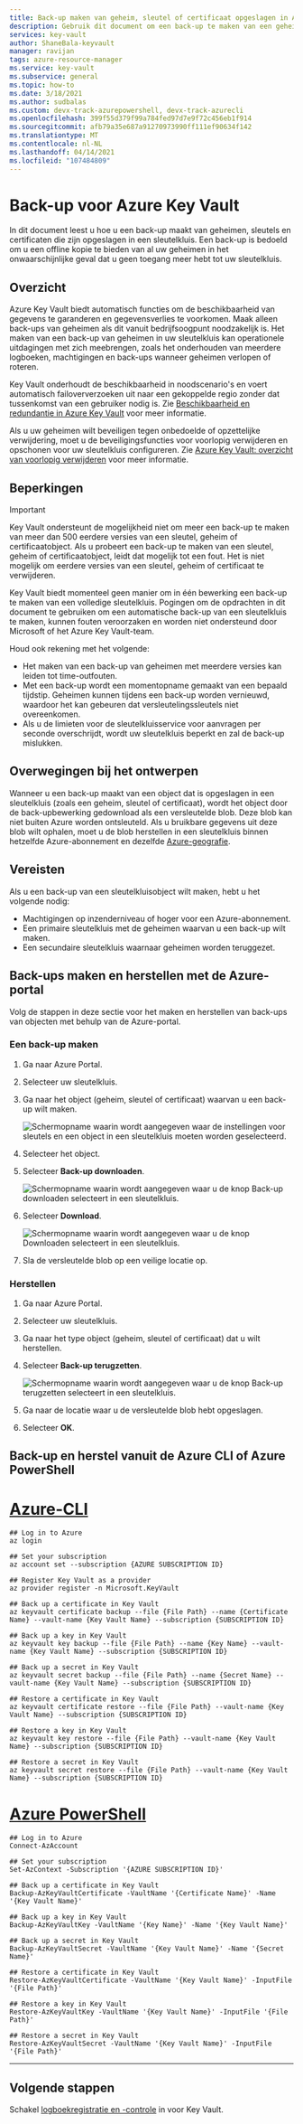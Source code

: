 ```yaml
---
title: Back-up maken van geheim, sleutel of certificaat opgeslagen in Azure Key Vault | Microsoft Docs
description: Gebruik dit document om een back-up te maken van een geheim, sleutel of certificaat dat is opgeslagen in Azure Key Vault.
services: key-vault
author: ShaneBala-keyvault
manager: ravijan
tags: azure-resource-manager
ms.service: key-vault
ms.subservice: general
ms.topic: how-to
ms.date: 3/18/2021
ms.author: sudbalas
ms.custom: devx-track-azurepowershell, devx-track-azurecli
ms.openlocfilehash: 399f55d379f99a784fed97d7e9f72c456eb1f914
ms.sourcegitcommit: afb79a35e687a91270973990ff111ef90634f142
ms.translationtype: MT
ms.contentlocale: nl-NL
ms.lasthandoff: 04/14/2021
ms.locfileid: "107484809"
---
```

# <a name="azure-key-vault-backup"></a>Back-up voor Azure Key Vault

In dit document leest u hoe u een back-up maakt van geheimen, sleutels en certificaten die zijn opgeslagen in een sleutelkluis. Een back-up is bedoeld om u een offline kopie te bieden van al uw geheimen in het onwaarschijnlijke geval dat u geen toegang meer hebt tot uw sleutelkluis.

## <a name="overview"></a>Overzicht

Azure Key Vault biedt automatisch functies om de beschikbaarheid van gegevens te garanderen en gegevensverlies te voorkomen. Maak alleen back-ups van geheimen als dit vanuit bedrijfsoogpunt noodzakelijk is. Het maken van een back-up van geheimen in uw sleutelkluis kan operationele uitdagingen met zich meebrengen, zoals het onderhouden van meerdere logboeken, machtigingen en back-ups wanneer geheimen verlopen of roteren.

Key Vault onderhoudt de beschikbaarheid in noodscenario's en voert automatisch failoververzoeken uit naar een gekoppelde regio zonder dat tussenkomst van een gebruiker nodig is. Zie [Beschikbaarheid en redundantie in Azure Key Vault](./disaster-recovery-guidance.md) voor meer informatie.

Als u uw geheimen wilt beveiligen tegen onbedoelde of opzettelijke verwijdering, moet u de beveiligingsfuncties voor voorlopig verwijderen en opschonen voor uw sleutelkluis configureren. Zie [Azure Key Vault: overzicht van voorlopig verwijderen](./soft-delete-overview.md) voor meer informatie.

## <a name="limitations"></a>Beperkingen

> [!IMPORTANT]
> Key Vault ondersteunt de mogelijkheid niet om meer een back-up te maken van meer dan 500 eerdere versies van een sleutel, geheim of certificaatobject. Als u probeert een back-up te maken van een sleutel, geheim of certificaatobject, leidt dat mogelijk tot een fout. Het is niet mogelijk om eerdere versies van een sleutel, geheim of certificaat te verwijderen.

Key Vault biedt momenteel geen manier om in één bewerking een back-up te maken van een volledige sleutelkluis. Pogingen om de opdrachten in dit document te gebruiken om een automatische back-up van een sleutelkluis te maken, kunnen fouten veroorzaken en worden niet ondersteund door Microsoft of het Azure Key Vault-team. 

Houd ook rekening met het volgende:

* Het maken van een back-up van geheimen met meerdere versies kan leiden tot time-outfouten.
* Met een back-up wordt een momentopname gemaakt van een bepaald tijdstip. Geheimen kunnen tijdens een back-up worden vernieuwd, waardoor het kan gebeuren dat versleutelingssleutels niet overeenkomen.
* Als u de limieten voor de sleutelkluisservice voor aanvragen per seconde overschrijdt, wordt uw sleutelkluis beperkt en zal de back-up mislukken.

## <a name="design-considerations"></a>Overwegingen bij het ontwerpen

Wanneer u een back-up maakt van een object dat is opgeslagen in een sleutelkluis (zoals een geheim, sleutel of certificaat), wordt het object door de back-upbewerking gedownload als een versleutelde blob. Deze blob kan niet buiten Azure worden ontsleuteld. Als u bruikbare gegevens uit deze blob wilt ophalen, moet u de blob herstellen in een sleutelkluis binnen hetzelfde Azure-abonnement en dezelfde [Azure-geografie](https://azure.microsoft.com/global-infrastructure/geographies/).

## <a name="prerequisites"></a>Vereisten

Als u een back-up van een sleutelkluisobject wilt maken, hebt u het volgende nodig: 

* Machtigingen op inzenderniveau of hoger voor een Azure-abonnement.
* Een primaire sleutelkluis met de geheimen waarvan u een back-up wilt maken.
* Een secundaire sleutelkluis waarnaar geheimen worden teruggezet.

## <a name="back-up-and-restore-from-the-azure-portal"></a>Back-ups maken en herstellen met de Azure-portal

Volg de stappen in deze sectie voor het maken en herstellen van back-ups van objecten met behulp van de Azure-portal.

### <a name="back-up"></a>Een back-up maken

1. Ga naar Azure Portal.
2. Selecteer uw sleutelkluis.
3. Ga naar het object (geheim, sleutel of certificaat) waarvan u een back-up wilt maken.

    ![Schermopname waarin wordt aangegeven waar de instellingen voor sleutels en een object in een sleutelkluis moeten worden geselecteerd.](../media/backup-1.png)

4. Selecteer het object.
5. Selecteer **Back-up downloaden**.

    ![Schermopname waarin wordt aangegeven waar u de knop Back-up downloaden selecteert in een sleutelkluis.](../media/backup-2.png)
    
6. Selecteer **Download**.

    ![Schermopname waarin wordt aangegeven waar u de knop Downloaden selecteert in een sleutelkluis.](../media/backup-3.png)
    
7. Sla de versleutelde blob op een veilige locatie op.

### <a name="restore"></a>Herstellen

1. Ga naar Azure Portal.
2. Selecteer uw sleutelkluis.
3. Ga naar het type object (geheim, sleutel of certificaat) dat u wilt herstellen.
4. Selecteer **Back-up terugzetten**.

    ![Schermopname waarin wordt aangegeven waar u de knop Back-up terugzetten selecteert in een sleutelkluis.](../media/backup-4.png)
    
5. Ga naar de locatie waar u de versleutelde blob hebt opgeslagen.
6. Selecteer **OK**.

## <a name="back-up-and-restore-from-the-azure-cli-or-azure-powershell"></a>Back-up en herstel vanuit de Azure CLI of Azure PowerShell

# <a name="azure-cli"></a>[Azure-CLI](#tab/azure-cli)
```azurecli
## Log in to Azure
az login

## Set your subscription
az account set --subscription {AZURE SUBSCRIPTION ID}

## Register Key Vault as a provider
az provider register -n Microsoft.KeyVault

## Back up a certificate in Key Vault
az keyvault certificate backup --file {File Path} --name {Certificate Name} --vault-name {Key Vault Name} --subscription {SUBSCRIPTION ID}

## Back up a key in Key Vault
az keyvault key backup --file {File Path} --name {Key Name} --vault-name {Key Vault Name} --subscription {SUBSCRIPTION ID}

## Back up a secret in Key Vault
az keyvault secret backup --file {File Path} --name {Secret Name} --vault-name {Key Vault Name} --subscription {SUBSCRIPTION ID}

## Restore a certificate in Key Vault
az keyvault certificate restore --file {File Path} --vault-name {Key Vault Name} --subscription {SUBSCRIPTION ID}

## Restore a key in Key Vault
az keyvault key restore --file {File Path} --vault-name {Key Vault Name} --subscription {SUBSCRIPTION ID}

## Restore a secret in Key Vault
az keyvault secret restore --file {File Path} --vault-name {Key Vault Name} --subscription {SUBSCRIPTION ID}
```
# <a name="azure-powershell"></a>[Azure PowerShell](#tab/powershell)

```azurepowershell
## Log in to Azure
Connect-AzAccount

## Set your subscription
Set-AzContext -Subscription '{AZURE SUBSCRIPTION ID}'

## Back up a certificate in Key Vault
Backup-AzKeyVaultCertificate -VaultName '{Certificate Name}' -Name '{Key Vault Name}'

## Back up a key in Key Vault
Backup-AzKeyVaultKey -VaultName '{Key Name}' -Name '{Key Vault Name}'

## Back up a secret in Key Vault
Backup-AzKeyVaultSecret -VaultName '{Key Vault Name}' -Name '{Secret Name}'

## Restore a certificate in Key Vault
Restore-AzKeyVaultCertificate -VaultName '{Key Vault Name}' -InputFile '{File Path}'

## Restore a key in Key Vault
Restore-AzKeyVaultKey -VaultName '{Key Vault Name}' -InputFile '{File Path}'

## Restore a secret in Key Vault
Restore-AzKeyVaultSecret -VaultName '{Key Vault Name}' -InputFile '{File Path}'
```
---

## <a name="next-steps"></a>Volgende stappen

Schakel [logboekregistratie en -controle](./logging.md) in voor Key Vault.

